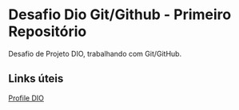 # Desafio Dio Git/Github - Primeiro Repositório
Desafio de Projeto DIO, trabalhando com Git/GitHub.



## Links úteis
[Profile DIO](https://web.dio.me/users/lucasdevs?tab=achievements)
